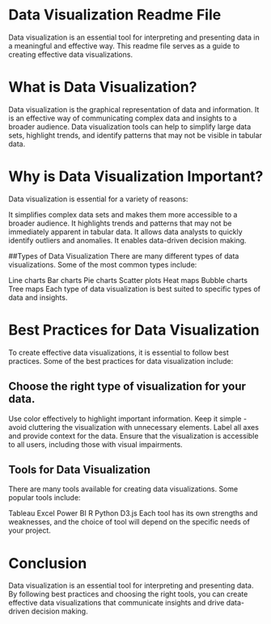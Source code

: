# Data Visualization Readme File
Data visualization is an essential tool for interpreting and presenting data in a meaningful and effective way. This readme file serves as a guide to creating effective data visualizations.

# What is Data Visualization?
Data visualization is the graphical representation of data and information. It is an effective way of communicating complex data and insights to a broader audience. Data visualization tools can help to simplify large data sets, highlight trends, and identify patterns that may not be visible in tabular data.

# Why is Data Visualization Important?
Data visualization is essential for a variety of reasons:

It simplifies complex data sets and makes them more accessible to a broader audience.
It highlights trends and patterns that may not be immediately apparent in tabular data.
It allows data analysts to quickly identify outliers and anomalies.
It enables data-driven decision making.

##Types of Data Visualization
There are many different types of data visualizations. Some of the most common types include:

Line charts
Bar charts
Pie charts
Scatter plots
Heat maps
Bubble charts
Tree maps
Each type of data visualization is best suited to specific types of data and insights.

# Best Practices for Data Visualization
To create effective data visualizations, it is essential to follow best practices. Some of the best practices for data visualization include:

## Choose the right type of visualization for your data.
Use color effectively to highlight important information.
Keep it simple - avoid cluttering the visualization with unnecessary elements.
Label all axes and provide context for the data.
Ensure that the visualization is accessible to all users, including those with visual impairments.

## Tools for Data Visualization
There are many tools available for creating data visualizations. Some popular tools include:

Tableau
Excel
Power BI
R
Python
D3.js
Each tool has its own strengths and weaknesses, and the choice of tool will depend on the specific needs of your project.

# Conclusion
Data visualization is an essential tool for interpreting and presenting data. By following best practices and choosing the right tools, you can create effective data visualizations that communicate insights and drive data-driven decision making.
